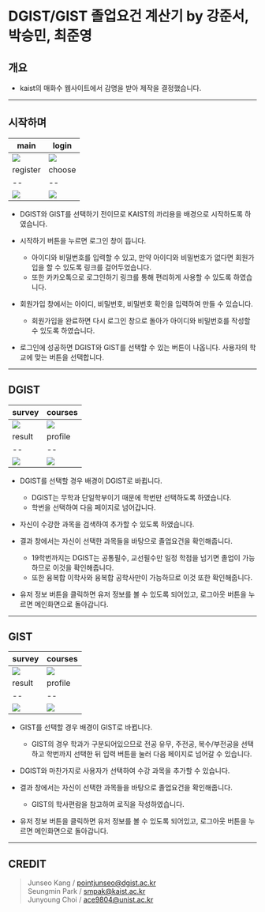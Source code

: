 # DGIST/GIST 졸업요건 계산기 by 강준서, 박승민, 최준영

## 개요

- kaist의 매화수 웹사이트에서 감명을 받아 제작을 결정했습니다.

---
## 시작하며

|main|login|
|--|--|
|<img src="https://user-images.githubusercontent.com/86216960/149888426-cef40855-5bc3-41d9-ad76-21be719147b5.png">|<img src="https://user-images.githubusercontent.com/86216960/149888552-0dbd9fc7-8d02-4780-8238-14ef6f6d2de9.png">|
|register|choose|
|--|--|
|<img src="https://user-images.githubusercontent.com/86216960/149889124-b6b1c4f9-5689-4b49-9448-bbcb0009132c.png">|<img src="https://user-images.githubusercontent.com/86216960/149889244-2b08c94c-7c10-47a2-b091-708e1cc2b78f.png">|

- DGIST와 GIST를 선택하기 전이므로 KAIST의 까리용을 배경으로 시작하도록 하였습니다.

- 시작하기 버튼을 누르면 로그인 창이 뜹니다.
  - 아이디와 비밀번호를 입력할 수 있고, 만약 아이디와 비밀번호가 없다면 회원가입을 할 수 있도록 링크를 걸어두었습니다.
  - 또한 카카오톡으로 로그인하기 링크를 통해 편리하게 사용할 수 있도록 하였습니다.

- 회원가입 창에서는 아이디, 비밀번호, 비밀번호 확인을 입력하여 만들 수 있습니다.
  - 회원가입을 완료하면 다시 로그인 창으로 돌아가 아이디와 비밀번호를 작성할 수 있도록 하였습니다.

- 로그인에 성공하면 DGIST와 GIST를 선택할 수 있는 버튼이 나옵니다. 사용자의 학교에 맞는 버튼을 선택합니다.

---
## DGIST

|survey|courses|
|--|--|
|<img src="https://user-images.githubusercontent.com/86216960/149890064-df5239d1-616e-4060-b756-e9396acc8fbf.png">|<img src="https://user-images.githubusercontent.com/86216960/149890700-b575674f-2de6-4182-bd21-041b04640364.png">|
|result|profile|
|--|--|
|<img src="https://user-images.githubusercontent.com/86216960/149889597-ebee8839-9239-4e24-bc7e-56e34125260d.png">|<img src="https://user-images.githubusercontent.com/86216960/149890831-2acbd72b-60e6-4f6f-9814-0ee8d1b86bab.png">|

- DGIST를 선택할 경우 배경이 DGIST로 바뀝니다.
  - DGIST는 무학과 단일학부이기 때문에 학번만 선택하도록 하였습니다.
  - 학번을 선택하여 다음 페이지로 넘어갑니다.

- 자신이 수강한 과목을 검색하여 추가할 수 있도록 하였습니다.

- 결과 창에서는 자신이 선택한 과목들을 바탕으로 졸업요건을 확인해줍니다.
  - 19학번까지는 DGIST는 공통필수, 교선필수만 일정 학점을 넘기면 졸업이 가능하므로 이것을 확인해줍니다.
  - 또한 융복합 이학사와 융복합 공학사만이 가능하므로 이것 또한 확인해줍니다.

- 유저 정보 버튼을 클릭하면 유저 정보를 볼 수 있도록 되어있고, 로그아웃 버튼을 누르면 메인화면으로 돌아갑니다.

---
## GIST

|survey|courses|
|--|--|
|<img src="https://user-images.githubusercontent.com/86216960/149890947-fa178c2d-1995-4e1d-b3b3-105dfbdd7756.png">|<img src="https://user-images.githubusercontent.com/86216960/149891050-378f5943-66e3-4fe0-8b93-656e23fcbe00.png">|
|result|profile|
|--|--|
|<img src="https://user-images.githubusercontent.com/86216960/149891205-a198b40d-3a9a-4b8c-af9d-cc444d15d98a.png">|<img src="https://user-images.githubusercontent.com/86216960/149891271-9a6ea868-faba-4ccd-823c-d87e2441bd05.png">|
- GIST를 선택할 경우 배경이 GIST로 바뀝니다.
  - GIST의 경우 학과가 구분되어있으므로 전공 유무, 주전공, 복수/부전공을 선택하고 학번까지 선택한 뒤 입력 버튼을 눌러 다음 페이지로 넘어갈 수 있습니다.

- DGIST와 마찬가지로 사용자가 선택하여 수강 과목을 추가할 수 있습니다.

- 결과 창에서는 자신이 선택한 과목들을 바탕으로 졸업요건을 확인해줍니다.
  - GIST의 학사편람을 참고하여 로직을 작성하였습니다.

- 유저 정보 버튼을 클릭하면 유저 정보를 볼 수 있도록 되어있고, 로그아웃 버튼을 누르면 메인화면으로 돌아갑니다.

---
## CREDIT

> Junseo Kang / pointjunseo@dgist.ac.kr   
> Seungmin Park / smpak@kaist.ac.kr   
> Junyoung Choi / ace9804@unist.ac.kr
